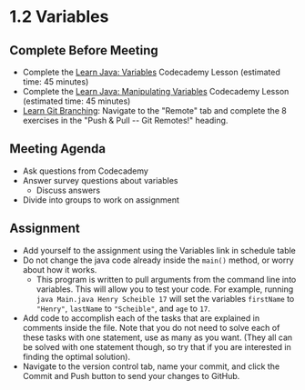 # 1.2 Variables
## Complete Before Meeting
* Complete the [Learn Java: Variables](https://www.codecademy.com/courses/learn-java/lessons/learn-java-variables/) Codecademy Lesson (estimated time: 45 minutes)
* Complete the [Learn Java: Manipulating Variables](https://www.codecademy.com/courses/learn-java/lessons/learn-java-manipulating-variables/) Codecademy Lesson (estimated time: 45 minutes)
* [Learn Git Branching](https://learngitbranching.js.org/): Navigate  to the "Remote" tab and complete the 8 exercises in the "Push & Pull -- Git Remotes!" heading.

## Meeting Agenda
* Ask questions from Codecademy
* Answer survey questions about variables
    * Discuss answers
* Divide into groups to work on assignment

## Assignment
* Add yourself to the assignment using the Variables link in schedule table
* Do not change the java code already inside the  `main()` method, or worry about how it works.
    * This program is written to pull arguments from the command line into variables. This will allow you to test your code. For example, running `java Main.java Henry Scheible 17` will set the variables `firstName` to `"Henry"`, `lastName` to `"Scheible"`, and `age` to `17`.
* Add code to accomplish each of the tasks that are explained in comments inside the file. Note that you do not need to solve each of these tasks with one statement, use as many as you want. (They all can be solved with one statement though, so try that if you are interested in finding the optimal solution).
* Navigate to the version control tab, name your commit, and click the Commit and Push button to send your changes to GitHub.